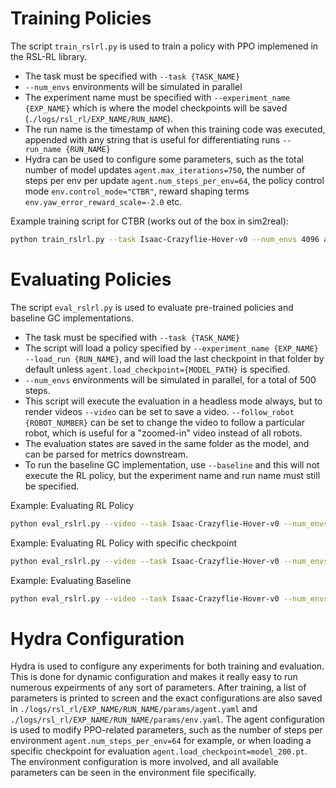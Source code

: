 # Training Policies
The script `train_rslrl.py` is used to train a policy with PPO implemened in the RSL-RL library. 
- The task must be specified with `--task {TASK_NAME}`
- `--num_envs` environments will be simulated in parallel
- The experiment name must be specified with `--experiment_name {EXP_NAME}` which is where the model checkpoints will be saved (`./logs/rsl_rl/EXP_NAME/RUN_NAME`). 
- The run name is the timestamp of when this training code was executed, appended with any string that is useful for differentiating runs `--run_name {RUN_NAME}`
- Hydra can be used to configure some parameters, such as the total number of model updates `agent.max_iterations=750`, the number of steps per env per update `agent.num_steps_per_env=64`, the policy control mode `env.control_mode="CTBR"`, reward shaping terms `env.yaw_error_reward_scale=-2.0` etc. 

Example training script for CTBR (works out of the box in sim2real):
```bash
python train_rslrl.py --task Isaac-Crazyflie-Hover-v0 --num_envs 4096 agent.num_steps_per_env=64 --experiment_name test_ctbr env.control_mode="CTBR" 
```

# Evaluating Policies
The script `eval_rslrl.py` is used to evaluate pre-trained policies and baseline GC implementations. 
- The task must be specified with `--task {TASK_NAME}`
- The script will load a policy specified by `--experiment_name {EXP_NAME} --load_run {RUN_NAME}`, and will load the last checkpoint in that folder by default unless `agent.load_checkpoint={MODEL_PATH}` is specified.
- `--num_envs` environments will be simulated in parallel, for a total of 500 steps. 
- This script will execute the evaluation in a headless mode always, but to render videos `--video` can be set to save a video. `--follow_robot {ROBOT_NUMBER}` can be set to change the video to follow a particular robot, which is useful for a "zoomed-in" video instead of all robots. 
- The evaluation states are saved in the same folder as the model, and can be parsed for metrics downstream.
- To run the baseline GC implementation, use `--baseline` and this will not execute the RL policy, but the experiment name and run name must still be specified. 

Example: Evaluating RL Policy
```bash
python eval_rslrl.py --video --task Isaac-Crazyflie-Hover-v0 --num_envs 100 --experiment_name test_ctbr --load_run 2025-02-08_15-44-09 --follow_robot 0
```

Example: Evaluating RL Policy with specific checkpoint
```bash
python eval_rslrl.py --video --task Isaac-Crazyflie-Hover-v0 --num_envs 100 --experiment_name test_ctbr --load_run 2025-02-08_15-44-09 --follow_robot 0 agent.load_checkpoint=model_200.pt
```

Example: Evaluating Baseline
```bash
python eval_rslrl.py --video --task Isaac-Crazyflie-Hover-v0 --num_envs 100 --experiment_name test_ctbr --load_run 2025-02-08_15-44-09 --follow_robot 0 --baseline 
```

# Hydra Configuration
Hydra is used to configure any experiments for both training and evaluation. This is done for dynamic configuration and makes it really easy to run numerous expeirments of any sort of parameters. After training, a list of parameters is printed to screen and the exact configurations are also saved in `./logs/rsl_rl/EXP_NAME/RUN_NAME/params/agent.yaml` and `./logs/rsl_rl/EXP_NAME/RUN_NAME/params/env.yaml`. The agent configuration is used to modify PPO-related parameters, such as the number of steps per environment `agent.num_steps_per_env=64` for example, or when loading a specific checkpoint for evaluation `agent.load_checkpoint=model_200.pt`. The environment configuration is more involved, and all available parameters can be seen in the environment file specifically.
